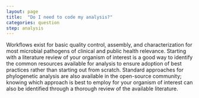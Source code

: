 ```yaml
---
layout: page
title:  "Do I need to code my analysis?"
categories: question
step: analysis
---
```


Workflows exist for basic quality control, assembly, and characterization 
for most microbial pathogens of clinical and public health relevance. 
Starting with a literature review of your organism of interest is a good 
way to identify the common resources available for analysis to ensure 
adoption of best practices rather than starting out from scratch. Standard 
approaches for phylogenetic analysis are also available in the open-source 
community; knowing which approach is best to employ for your organism of 
interest can also be identified through a thorough review of the available 
literature.
